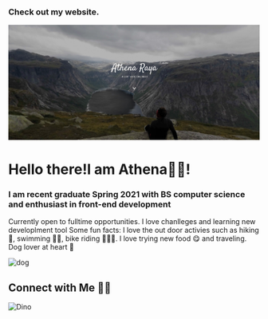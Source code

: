  

### Check out my website.

[![ScreenShot](images/screenshot.jpeg)](http://www.athenaraya.com/)

# Hello there!I am Athena🙋‍♀️! 

### I am recent graduate Spring 2021 with BS computer science and enthusiast in front-end development
 Currently open to fulltime  opportunities. 
 I love chanlleges and learning new developlment tool 
 Some fun facts: I love the out door activies such as hiking 🥾, swimming 🏊‍♀️, bike riding 🚴🏻‍♀️. I love trying new food 😋 and traveling.
 Dog lover at heart 🐶


![dog](https://user-images.githubusercontent.com/15003357/132407195-f6230cde-a739-4054-aeb7-5dd2aa4803c8.gif )

## Connect with Me 🤝🏻


![Dino](http://g.recordit.co/KDPfrQWkNn.gif)



